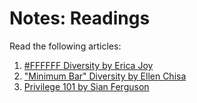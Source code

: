 # Notes: Readings

Read the following articles:
1. [#FFFFFF Diversity by Erica Joy](https://medium.com/this-is-hard/ffffff-diversity-1bd2b3421e8a#.os3cox669)
1. ["Minimum Bar" Diversity by Ellen Chisa](https://medium.com/@ellenchisa/minimum-bar-diversity-2b8342428de4#.uc9lmzczn)
1. [Privilege 101 by Sian Ferguson](http://everydayfeminism.com/2014/09/what-is-privilege/)
